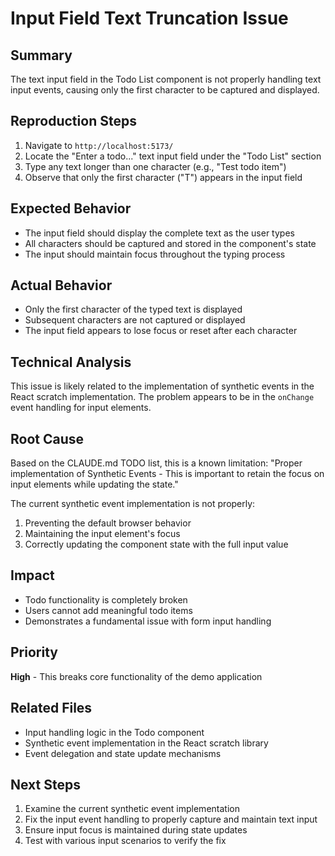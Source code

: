 # Input Field Text Truncation Issue

## Summary
The text input field in the Todo List component is not properly handling text input events, causing only the first character to be captured and displayed.

## Reproduction Steps
1. Navigate to `http://localhost:5173/`
2. Locate the "Enter a todo..." text input field under the "Todo List" section
3. Type any text longer than one character (e.g., "Test todo item")
4. Observe that only the first character ("T") appears in the input field

## Expected Behavior
- The input field should display the complete text as the user types
- All characters should be captured and stored in the component's state
- The input should maintain focus throughout the typing process

## Actual Behavior
- Only the first character of the typed text is displayed
- Subsequent characters are not captured or displayed
- The input field appears to lose focus or reset after each character

## Technical Analysis
This issue is likely related to the implementation of synthetic events in the React scratch implementation. The problem appears to be in the `onChange` event handling for input elements.

## Root Cause
Based on the CLAUDE.md TODO list, this is a known limitation: "Proper implementation of Synthetic Events - This is important to retain the focus on input elements while updating the state."

The current synthetic event implementation is not properly:
1. Preventing the default browser behavior
2. Maintaining the input element's focus
3. Correctly updating the component state with the full input value

## Impact
- Todo functionality is completely broken
- Users cannot add meaningful todo items
- Demonstrates a fundamental issue with form input handling

## Priority
**High** - This breaks core functionality of the demo application

## Related Files
- Input handling logic in the Todo component
- Synthetic event implementation in the React scratch library
- Event delegation and state update mechanisms

## Next Steps
1. Examine the current synthetic event implementation
2. Fix the input event handling to properly capture and maintain text input
3. Ensure input focus is maintained during state updates
4. Test with various input scenarios to verify the fix